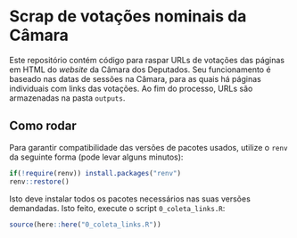 # Scrap de votações nominais da Câmara

Este repositório contém código para raspar URLs de votações das páginas em HTML do *website* da Câmara dos Deputados. Seu funcionamento é baseado nas datas de sessões na Câmara, para as quais há páginas individuais com links das votações. Ao fim do processo, URLs são armazenadas na pasta `outputs`.

## Como rodar

Para garantir compatibilidade das versões de pacotes usados, utilize o `renv` da seguinte forma (pode levar alguns minutos):

```r
if(!require(renv)) install.packages("renv")
renv::restore()
```

Isto deve instalar todos os pacotes necessários nas suas versões demandadas. Isto feito, execute o script `0_coleta_links.R`:

```r
source(here::here("0_coleta_links.R"))
```


